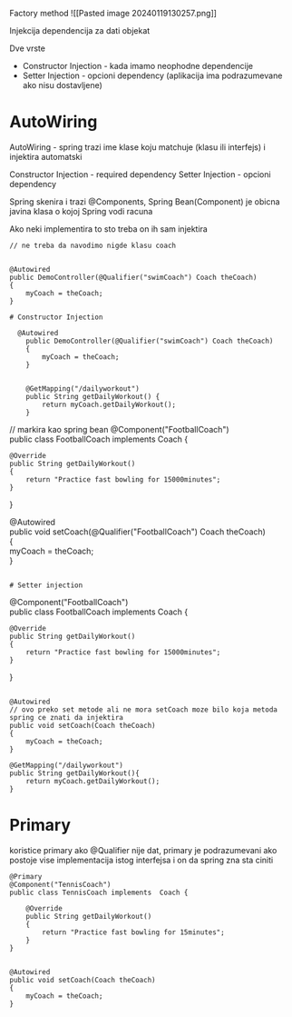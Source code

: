 
Factory method
![[Pasted image 20240119130257.png]]


Injekcija dependencija za dati objekat


Dve vrste 

- Constructor Injection - kada imamo neophodne dependencije
- Setter Injection - opcioni dependency (aplikacija ima podrazumevane ako nisu dostavljene)


# AutoWiring


AutoWiring - spring trazi ime klase koju matchuje (klasu ili interfejs) i injektira automatski

Constructor Injection - required dependency
Setter Injection - opcioni dependency

Spring skenira i trazi @Components, Spring Bean(Component) je obicna javina klasa o kojoj Spring vodi racuna

Ako neki implementira to sto treba on ih sam injektira

```
// ne treba da navodimo nigde klasu coach


@Autowired  
public DemoController(@Qualifier("swimCoach") Coach theCoach)  
{  
    myCoach = theCoach;  
}

# Constructor Injection

  @Autowired  
    public DemoController(@Qualifier("swimCoach") Coach theCoach)  
    {  
        myCoach = theCoach;  
    }  
  
  
    @GetMapping("/dailyworkout")  
    public String getDailyWorkout() {  
        return myCoach.getDailyWorkout();  
    }

```

// markira kao spring bean
@Component("FootballCoach")  
public class FootballCoach implements  Coach {  
  
    @Override  
    public String getDailyWorkout()  
    {  
        return "Practice fast bowling for 15000minutes";  
    }  
}

@Autowired  
public void setCoach(@Qualifier("FootballCoach") Coach theCoach)  
{  
    myCoach = theCoach;  
}

```

# Setter injection

```
@Component("FootballCoach")  
public class FootballCoach implements  Coach {  
  
    @Override  
    public String getDailyWorkout()  
    {  
        return "Practice fast bowling for 15000minutes";  
    }  
}
```

@Autowired
// ovo preko set metode ali ne mora setCoach moze bilo koja metoda spring ce znati da injektira
public void setCoach(Coach theCoach)
{
	myCoach = theCoach;
}

@GetMapping("/dailyworkout")
public String getDailyWorkout(){
	return myCoach.getDailyWorkout();
}
```


# Primary


koristice primary ako @Qualifier nije dat, primary je podrazumevani ako postoje vise implementacija istog interfejsa
i on da spring zna sta ciniti
```
@Primary  
@Component("TennisCoach")  
public class TennisCoach implements  Coach {  
  
    @Override  
    public String getDailyWorkout()  
    {  
        return "Practice fast bowling for 15minutes";  
    }  
}


@Autowired  
public void setCoach(Coach theCoach)  
{  
    myCoach = theCoach;  
}

```